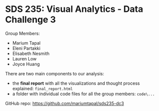
<!-- README.md is generated from README.Rmd. Please edit that file -->

# SDS 235: Visual Analytics - Data Challenge 3

Group Members:

-   Marium Tapal
-   Eleni Partakki
-   Elisabeth Nesmith
-   Lauren Low
-   Joyce Huang

There are two main components to our analysis:

-   the **final report** with all the visualizations and thought process
    explained: `final_report.html`
-   a folder with individual code files for all the group members:
    `code\...`

GitHub repo: <https://github.com/mariumtapal/sds235-dc3>
